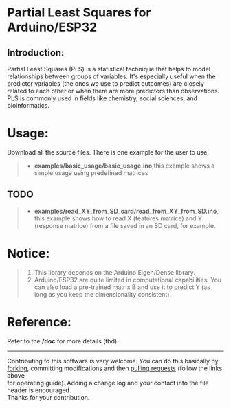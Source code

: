 Partial Least Squares for Arduino/ESP32
=====================================  


Introduction:  
------------------------  
Partial Least Squares (PLS) is a statistical technique that helps to model relationships between groups of variables. It's especially useful when the predictor variables (the ones we use to predict outcomes) are closely related to each other or when there are more predictors than observations. PLS is commonly used in fields like chemistry, social sciences, and bioinformatics.


Usage:
==========
Download all the source files.
There is one example for the user to use.
>* **examples/basic_usage/basic_usage.ino**,this example shows a simple usage using predefined matrices
## TODO
>* **examples/read_XY_from_SD_card/read_from_XY_from_SD.ino**, this example shows how to read X (features matrice) and Y (response matrice) from a file saved in an SD card, for example.


Notice:
============
>1. This library depends on the Arduino Eigen/Dense library.
>2. Arduino/ESP32 are quite limited in computational capabilities. You can also load a pre-trained matrix B and use it to predict 
Y (as long as you keep the dimensionality consistent).


Reference:
===============
Refer to the **/doc** for more details (tbd).

***

Contributing to this software is very welcome. You can do this basically by<br>
[forking](https://help.github.com/articles/fork-a-repo), committing modifications and then [pulling requests](https://help.github.com/articles/using-pull-requests) (follow the links above<br>
for operating guide). Adding a change log and your contact into the file header is encouraged.<br>
Thanks for your contribution.
